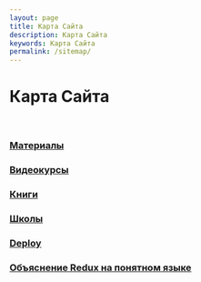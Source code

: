 ```yaml
---
layout: page
title: Карта Сайта
description: Карта Сайта
keywords: Карта Сайта
permalink: /sitemap/
---
```


# Карта Сайта

<br/>

### [Материалы](/materials/)

### [Видеокурсы](/courses/)

### [Книги](/books/)

### [Школы](/schools/)

### [Deploy](/deploy/)

### [Объяснение Redux на понятном языке](/client/react/redux/)
